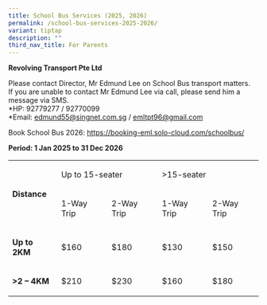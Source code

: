```yaml
---
title: School Bus Services (2025, 2026)
permalink: /school-bus-services-2025-2026/
variant: tiptap
description: ""
third_nav_title: For Parents
---
```

<p><strong>Revolving Transport Pte Ltd</strong>
</p>
<p>Please contact Director, Mr Edmund Lee on School Bus transport matters.
<br>If you are unable to contact Mr Edmund Lee via call, please send him a
message via SMS.
<br>*HP: 92779277 / 92770099
<br>*Email: <a href="mailto:edmund55@singnet.com.sg?subject=Me&amp;body=<b>edmund55@singnet.com.sg</b>" rel="noopener noreferrer nofollow" target="_blank">edmund55@singnet.com.sg</a> /
<a href="mailto:emltpt96@gmail.com?subject=Me&amp;body=<b>emltpt96@gmail.com</b>" rel="noopener noreferrer nofollow" target="_blank">emltpt96@gmail.com</a>
</p>
<p>Book School Bus 2026: <a href="https://booking-eml.solo-cloud.com/schoolbus/" rel="noopener noreferrer nofollow" target="_blank">https://booking-eml.solo-cloud.com/schoolbus/</a>
</p>
<p><strong>Period: 1 Jan 2025 to 31 Dec 2026</strong>
</p>
<table style="minWidth: 125px">
<colgroup>
<col>
<col>
<col>
<col>
<col>
</colgroup>
<tbody>
<tr>
<td rowspan="2" colspan="1">
<p><strong>Distance</strong>
</p>
</td>
<td rowspan="1" colspan="2">
<p>Up to 15-seater</p>
</td>
<td rowspan="1" colspan="2">
<p>&gt;15-seater</p>
</td>
</tr>
<tr>
<td rowspan="1" colspan="1">
<p>1-Way Trip</p>
</td>
<td rowspan="1" colspan="1">
<p>2-Way Trip</p>
</td>
<td rowspan="1" colspan="1">
<p>1-Way Trip</p>
</td>
<td rowspan="1" colspan="1">
<p>2-Way Trip</p>
</td>
</tr>
<tr>
<td rowspan="1" colspan="1">
<p><strong>Up to 2KM</strong>
</p>
</td>
<td rowspan="1" colspan="1">
<p>$160</p>
</td>
<td rowspan="1" colspan="1">
<p>$180</p>
</td>
<td rowspan="1" colspan="1">
<p>$130</p>
</td>
<td rowspan="1" colspan="1">
<p>$150</p>
</td>
</tr>
<tr>
<td rowspan="1" colspan="1">
<p><strong>&gt;2 – 4KM</strong>
</p>
</td>
<td rowspan="1" colspan="1">
<p>$210</p>
</td>
<td rowspan="1" colspan="1">
<p>$230</p>
</td>
<td rowspan="1" colspan="1">
<p>$160</p>
</td>
<td rowspan="1" colspan="1">
<p>$180</p>
</td>
</tr>
</tbody>
</table>
<p></p>